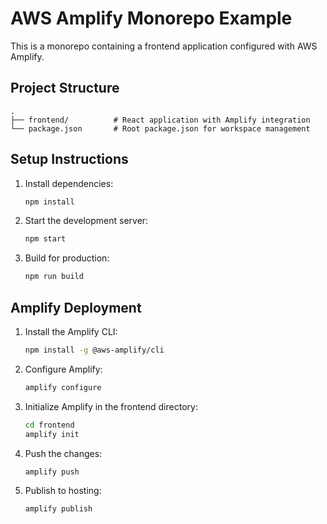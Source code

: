 # AWS Amplify Monorepo Example

This is a monorepo containing a frontend application configured with AWS Amplify.

## Project Structure

```
.
├── frontend/          # React application with Amplify integration
└── package.json       # Root package.json for workspace management
```

## Setup Instructions

1. Install dependencies:
   ```bash
   npm install
   ```

2. Start the development server:
   ```bash
   npm start
   ```

3. Build for production:
   ```bash
   npm run build
   ```

## Amplify Deployment

1. Install the Amplify CLI:
   ```bash
   npm install -g @aws-amplify/cli
   ```

2. Configure Amplify:
   ```bash
   amplify configure
   ```

3. Initialize Amplify in the frontend directory:
   ```bash
   cd frontend
   amplify init
   ```

4. Push the changes:
   ```bash
   amplify push
   ```

5. Publish to hosting:
   ```bash
   amplify publish
   ``` 